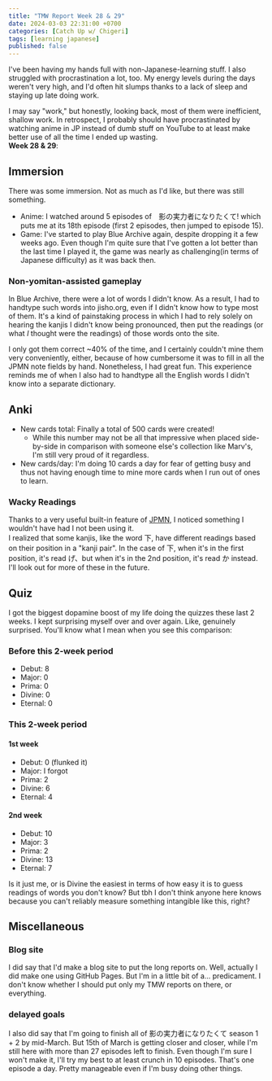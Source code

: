 ```yaml
---
title: "TMW Report Week 28 & 29"
date: 2024-03-03 22:31:00 +0700
categories: [Catch Up w/ Chigeri]
tags: [learning japanese]
published: false
---
```

I've been having my hands full with non-Japanese-learning stuff. I also struggled with procrastination a lot, too. 
My energy levels during the days weren't very high, and I'd often hit slumps thanks to a lack of sleep and staying up late doing work.

I may say "work," but honestly, looking back, most of them were inefficient, shallow work. In retrospect, I probably should have procrastinated by watching anime in JP instead of dumb stuff on YouTube to at least make better use of all the time I ended up wasting.   
**Week 28 & 29**:
## Immersion  
There was some immersion. Not as much as I'd like, but there was still something.   
- Anime: I watched around 5 episodes of　影の実力者になりたくて! which puts me at its 18th episode (first 2 episodes, then jumped to episode 15).  
- Game: I've started to play Blue Archive again, despite dropping it a few weeks ago. Even though I'm quite sure that I've gotten a lot better than the last time I played it, the game was nearly as challenging(in terms of Japanese difficulty) as it was back then.

### Non-yomitan-assisted gameplay  

In Blue Archive, there were a lot of words I didn't know. As a result, I had to handtype such words into jisho.org, even if I didn't know how to type most of them. It's a kind of painstaking process in which I had to rely solely on hearing the kanjis I didn't know being pronounced, then put the readings (or what *I* thought were the readings) of those words onto the site. 

I only got them correct ~40% of the time, and I certainly couldn't mine them very conveniently, either, because of how cumbersome it was to fill in all the JPMN note fields by hand. Nonetheless, I had great fun. This experience reminds me of when I also had to handtype all the English words I didn't know into a separate dictionary.

## Anki  
- New cards total: Finally a total of 500 cards were created! 
  - While this number may not be all that impressive when placed side-by-side in comparison with someone else's collection like Marv's, I'm still very proud of it regardless.  
- New cards/day: I'm doing 10 cards a day for fear of getting busy and thus not having enough time to mine more cards when I run out of ones to learn.

### Wacky Readings  
Thanks to a very useful built-in feature of [JPMN](https://arbyste.github.io/jp-mining-note/setup/), I noticed something I wouldn't have had I not been using it.  
I realized that some kanjis, like the word 下, have different readings based on their position in a "kanji pair". In the case of 下, when it's in the first position, it's read げ、but when it's in the 2nd position, it's read か instead. I'll look out for more of these in the future.

## Quiz
I got the biggest dopamine boost of my life doing the quizzes these last 2 weeks. I kept surprising myself over and over again. Like, genuinely surprised. You'll know what I mean when you see this comparison:
### Before this 2-week period
- Debut: 8
- Major: 0
- Prima: 0
- Divine: 0
- Eternal: 0
### This 2-week period
#### 1st week
- Debut: 0 (flunked it)
- Major: I forgot
- Prima: 2
- Divine: 6
- Eternal: 4
#### 2nd week
- Debut: 10
- Major: 3
- Prima: 2
- Divine: 13 
- Eternal: 7

Is it just me, or is Divine the easiest in terms of how easy it is to guess readings of words you don't know? But tbh I don't think anyone here knows because you can't reliably measure something intangible like this, right?

## Miscellaneous
### Blog site 
I did say that I'd make a blog site to put the long reports on. Well, actually I did make one using GitHub Pages. But I'm in a little bit of a... predicament. I don't know whether I should put only my TMW reports on there, or everything.
### delayed goals 
I also did say that I'm going to finish all of 影の実力者になりたくて season 1 + 2 by mid-March. But 15th of March is getting closer and closer, while I'm still here with more than 27 episodes left to finish. Even though I'm sure I won't make it, I'll try my best to at least crunch in 10 episodes. That's one episode a day. Pretty manageable even if I'm busy doing other things.